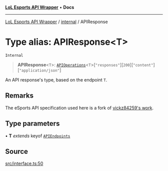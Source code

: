 [**LoL Esports API Wrapper**](../../README.md) • **Docs**

***

[LoL Esports API Wrapper](../../globals.md) / [internal](../README.md) / APIResponse

# Type alias: APIResponse\<T\>

`Internal`

> **APIResponse**\<`T`\>: [`APIOperations`](APIOperations.md)\<`T`\>\[`"responses"`\]\[`200`\]\[`"content"`\]\[`"application/json"`\]

An API response's type, based on the endpoint `T`.

## Remarks

The eSports API specification used here is a fork of [vickz84259's work](https://vickz84259.github.io/lolesports-api-docs/).

## Type parameters

• **T** *extends* keyof [`APIEndpoints`](APIEndpoints.md)

## Source

[src/interface.ts:50](https://github.com/Viriatto/lol-esports-api/blob/f75af3cc48e6c5c022cb9cef4afcf61deb2fdb5b/src/interface.ts#L50)
